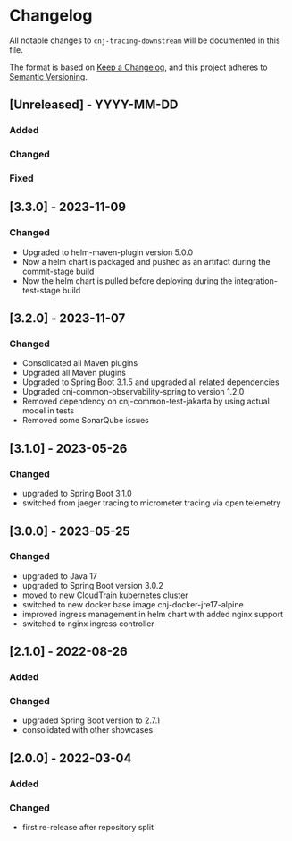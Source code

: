 # Changelog
All notable changes to `cnj-tracing-downstream` will be documented in this file.

The format is based on [Keep a Changelog](https://keepachangelog.com/en/1.0.0/),
and this project adheres to [Semantic Versioning](https://semver.org/spec/v2.0.0.html).

## [Unreleased] - YYYY-MM-DD
### Added
### Changed
### Fixed

## [3.3.0] - 2023-11-09
### Changed
- Upgraded to helm-maven-plugin version 5.0.0
- Now a helm chart is packaged and pushed as an artifact during the commit-stage build
- Now the helm chart is pulled before deploying during the integration-test-stage build

## [3.2.0] - 2023-11-07
### Changed
- Consolidated all Maven plugins
- Upgraded all Maven plugins
- Upgraded to Spring Boot 3.1.5 and upgraded all related dependencies
- Upgraded cnj-common-observability-spring to version 1.2.0
- Removed dependency on cnj-common-test-jakarta by using actual model in tests
- Removed some SonarQube issues

## [3.1.0] - 2023-05-26
### Changed
- upgraded to Spring Boot 3.1.0
- switched from jaeger tracing to micrometer tracing via open telemetry

## [3.0.0] - 2023-05-25
### Changed
- upgraded to Java 17
- upgraded to Spring Boot version 3.0.2
- moved to new CloudTrain kubernetes cluster
- switched to new docker base image cnj-docker-jre17-alpine
- improved ingress management in helm chart with added nginx support
- switched to nginx ingress controller

## [2.1.0] - 2022-08-26
### Added
### Changed
- upgraded Spring Boot version to 2.7.1
- consolidated with other showcases

## [2.0.0] - 2022-03-04
### Added
### Changed
- first re-release after repository split
